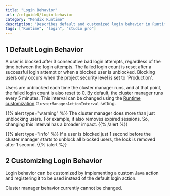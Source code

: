 ```yaml
---
title: "Login Behavior"
url: /refguide8/login-behavior
category: "Mendix Runtime"
description: "Describes default and customized login behavior in Runtime."
tags: ["Runtime", "login", "studio pro"]
---
```


## 1 Default Login Behavior

A user is blocked after 3 consecutive bad login attempts, regardless of the time between the login attempts. The failed login count is reset after a successful login attempt or when a blocked user is unblocked. Blocking users only occurs when the project security level is set to 'Production'.

Users are unblocked each time the cluster manager runs, and at that point, the failed login count is also reset to 0. By default, the cluster manager runs every 5 minutes. This interval can be changed using the [Runtime customization](custom-settings) `ClusterManagerActionInterval` setting.

{{% alert type="warning" %}}
The cluster manager does more than just unblocking users. For example, it also removes expired sessions. So, changing this interval has a broader impact.
{{% /alert %}}

{{% alert type="info" %}}
If a user is blocked just 1 second before the cluster manager starts to unblock all blocked users, the lock is removed after 1 second.
{{% /alert %}}

## 2 Customizing Login Behavior

Login behavior can be customized by implementing a custom Java action and registering it to be used instead of the default login action.

Cluster manager behavior currently cannot be changed.
